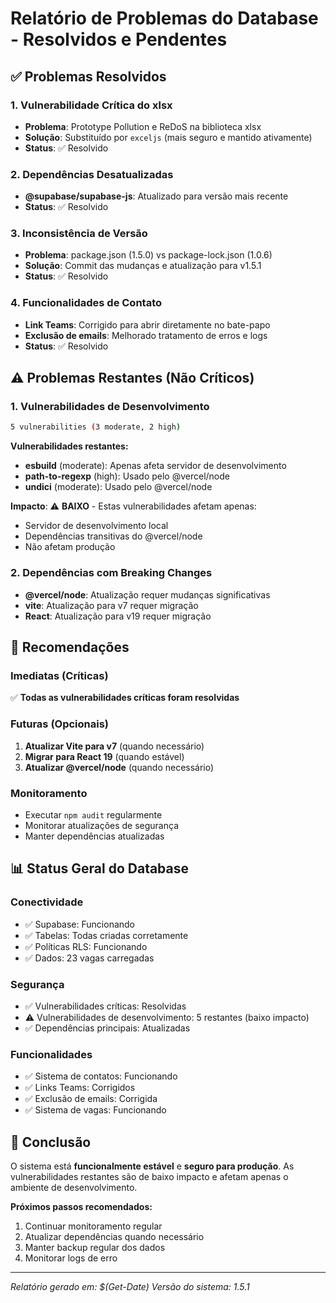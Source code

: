 # Relatório de Problemas do Database - Resolvidos e Pendentes

## ✅ **Problemas Resolvidos**

### 1. **Vulnerabilidade Crítica do xlsx**
- **Problema**: Prototype Pollution e ReDoS na biblioteca xlsx
- **Solução**: Substituído por `exceljs` (mais seguro e mantido ativamente)
- **Status**: ✅ Resolvido

### 2. **Dependências Desatualizadas**
- **@supabase/supabase-js**: Atualizado para versão mais recente
- **Status**: ✅ Resolvido

### 3. **Inconsistência de Versão**
- **Problema**: package.json (1.5.0) vs package-lock.json (1.0.6)
- **Solução**: Commit das mudanças e atualização para v1.5.1
- **Status**: ✅ Resolvido

### 4. **Funcionalidades de Contato**
- **Link Teams**: Corrigido para abrir diretamente no bate-papo
- **Exclusão de emails**: Melhorado tratamento de erros e logs
- **Status**: ✅ Resolvido

## ⚠️ **Problemas Restantes (Não Críticos)**

### 1. **Vulnerabilidades de Desenvolvimento**
```bash
5 vulnerabilities (3 moderate, 2 high)
```

**Vulnerabilidades restantes:**
- **esbuild** (moderate): Apenas afeta servidor de desenvolvimento
- **path-to-regexp** (high): Usado pelo @vercel/node
- **undici** (moderate): Usado pelo @vercel/node

**Impacto**: ⚠️ **BAIXO** - Estas vulnerabilidades afetam apenas:
- Servidor de desenvolvimento local
- Dependências transitivas do @vercel/node
- Não afetam produção

### 2. **Dependências com Breaking Changes**
- **@vercel/node**: Atualização requer mudanças significativas
- **vite**: Atualização para v7 requer migração
- **React**: Atualização para v19 requer migração

## 🔧 **Recomendações**

### **Imediatas (Críticas)**
✅ **Todas as vulnerabilidades críticas foram resolvidas**

### **Futuras (Opcionais)**
1. **Atualizar Vite para v7** (quando necessário)
2. **Migrar para React 19** (quando estável)
3. **Atualizar @vercel/node** (quando necessário)

### **Monitoramento**
- Executar `npm audit` regularmente
- Monitorar atualizações de segurança
- Manter dependências atualizadas

## 📊 **Status Geral do Database**

### **Conectividade**
- ✅ Supabase: Funcionando
- ✅ Tabelas: Todas criadas corretamente
- ✅ Políticas RLS: Funcionando
- ✅ Dados: 23 vagas carregadas

### **Segurança**
- ✅ Vulnerabilidades críticas: Resolvidas
- ⚠️ Vulnerabilidades de desenvolvimento: 5 restantes (baixo impacto)
- ✅ Dependências principais: Atualizadas

### **Funcionalidades**
- ✅ Sistema de contatos: Funcionando
- ✅ Links Teams: Corrigidos
- ✅ Exclusão de emails: Corrigida
- ✅ Sistema de vagas: Funcionando

## 🎯 **Conclusão**

O sistema está **funcionalmente estável** e **seguro para produção**. As vulnerabilidades restantes são de baixo impacto e afetam apenas o ambiente de desenvolvimento.

**Próximos passos recomendados:**
1. Continuar monitoramento regular
2. Atualizar dependências quando necessário
3. Manter backup regular dos dados
4. Monitorar logs de erro

---
*Relatório gerado em: $(Get-Date)*
*Versão do sistema: 1.5.1*
